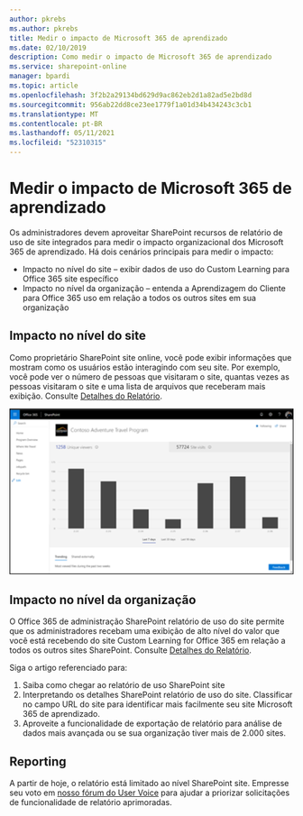 ```yaml
---
author: pkrebs
ms.author: pkrebs
title: Medir o impacto de Microsoft 365 de aprendizado
ms.date: 02/10/2019
description: Como medir o impacto de Microsoft 365 de aprendizado
ms.service: sharepoint-online
manager: bpardi
ms.topic: article
ms.openlocfilehash: 3f2b2a29134bd629d9ac862eb2d1a82ad5e2bd8d
ms.sourcegitcommit: 956ab22dd8ce23ee1779f1a01d34b434243c3cb1
ms.translationtype: MT
ms.contentlocale: pt-BR
ms.lasthandoff: 05/11/2021
ms.locfileid: "52310315"
---
```

# <a name="measuring-impact-of-microsoft-365-learning-pathways"></a>Medir o impacto de Microsoft 365 de aprendizado

Os administradores devem aproveitar SharePoint recursos de relatório de uso de site integrados para medir o impacto organizacional dos Microsoft 365 de aprendizado. Há dois cenários principais para medir o impacto: 
- Impacto no nível do site – exibir dados de uso do Custom Learning para Office 365 site específico 
- Impacto no nível da organização – entenda a Aprendizagem do Cliente para Office 365 uso em relação a todos os outros sites em sua organização

## <a name="site-level-impact"></a>Impacto no nível do site

Como proprietário SharePoint site online, você pode exibir informações que mostram como os usuários estão interagindo com seu site. Por exemplo, você pode ver o número de pessoas que visitaram o site, quantas vezes as pessoas visitaram o site e uma lista de arquivos que receberam mais exibição. Consulte [Detalhes do Relatório](https://support.office.com/article/view-usage-data-for-your-sharepoint-site-2fa8ddc2-c4b3-4268-8d26-a772dc55779e). 

![Uma página de relatório de exemplo com um gráfico de barras.](media/cg-measureimpactreport.png)

## <a name="organization-level-impact"></a>Impacto no nível da organização
O Office 365 de administração SharePoint relatório de uso do site permite que os administradores recebam uma exibição de alto nível do valor que você está recebendo do site Custom Learning for Office 365 em relação a todos os outros sites SharePoint. Consulte [Detalhes do Relatório](/office365/admin/activity-reports/sharepoint-site-usage).
 
Siga o artigo referenciado para: 
1. Saiba como chegar ao relatório de uso SharePoint site 
2. Interpretando os detalhes SharePoint relatório de uso do site. Classificar no campo URL do site para identificar mais facilmente seu site Microsoft 365 de aprendizado. 
3. Aproveite a funcionalidade de exportação de relatório para análise de dados mais avançada ou se sua organização tiver mais de 2.000 sites. 

## <a name="reporting"></a>Reporting

A partir de hoje, o relatório está limitado ao nível SharePoint site. Empresse seu voto em [nosso fórum do User Voice](https://go.microsoft.com/fwlink/?linkid=2109552) para ajudar a priorizar solicitações de funcionalidade de relatório aprimoradas.
